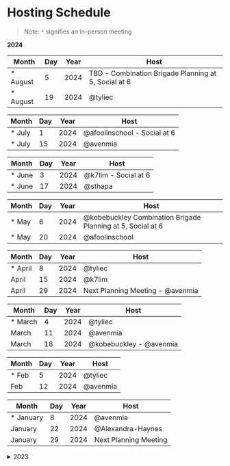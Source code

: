 # Hosting Schedule

> Note: `*` signifies an in-person meeting

**2024**

| Month | Day | Year | Host |
| --- | --- | --- | --- |
| * August | 5 | 2024 | TBD - Combination Brigade Planning at 5, Social at 6 |
| * August | 19 | 2024 | @tyliec |

| Month | Day | Year | Host |
| --- | --- | --- | --- |
| * July | 1 | 2024 | @afoolinschool - Social at 6 |
| * July | 15 | 2024 | @avenmia |

| Month | Day | Year | Host |
| --- | --- | --- | --- |
| * June | 3 | 2024 | @k7lim - Social at 6 |
| * June | 17 | 2024 | @sthapa |

| Month | Day | Year | Host |
| --- | --- | --- | --- |
| * May | 6 | 2024 | @kobebuckley Combination Brigade Planning at 5, Social at 6 |
| * May | 20 | 2024 | @afoolinschool |

| Month | Day | Year | Host |
| --- | --- | --- | --- |
| * April | 8 | 2024 | @tyliec |
| April | 15 | 2024 | @k7lim |
| April | 29 | 2024 | Next Planning Meeting - @avenmia |

| Month | Day | Year | Host |
| --- | --- | --- | --- |
| * March | 4 | 2024 | @tyliec |
| March | 11 | 2024 | @avenmia |
| March | 18 | 2024 |  @kobebuckley - @avenmia|

| Month | Day | Year | Host |
| --- | --- | --- | --- |
| * Feb | 5 | 2024 | @tyliec |
| Feb | 12 | 2024 | @avenmia |

| Month | Day | Year | Host |
| --- | --- | --- | --- |
| * January | 8 | 2024 | @avenmia |
| January | 22 | 2024 | @Alexandra-Haynes |
| January | 29 | 2024 | Next Planning Meeting |

<details>

<summary>2023</summary>

| Month | Day | Year | Host |
| --- | --- | --- | --- |
| * December | 4 | 2023 | @tyliec |
| December | 11 | 2023 | @avenmia - @kobebuckley |

| Month | Day | Year | Host |
| --- | --- | --- | --- |
| November | 6 | 2023 | @tyliec |
| November | 20 | 2023 | @avenmia |

| Month | Day | Year | Host |
| --- | --- | --- | --- |
| October | 2 | 2023 | @tyliec |
| October | 9 | 2023 | @kmal808 |
| October | 16 | 2023 | @avenmia |
| October | 23 | 2023 | @avenmia |

</details>
